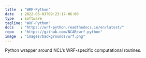 ```yaml
---
title  : "WRF-Python"
date   : 2022-05-03T09:23:17-06:00
type   : software
tagline: "WRF-Python"
docs   : "https://wrf-python.readthedocs.io/en/latest/"
repo   : "https://github.com/NCAR/wrf-python"
image  : "images/backgrounds/wrf.png"
---
```


Python wrapper around NCL’s WRF-specific computational routines.